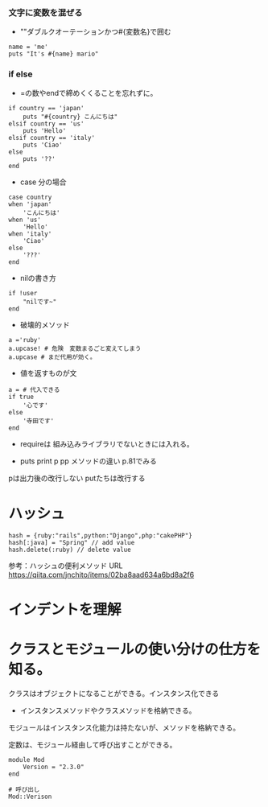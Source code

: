 ### 文字に変数を混ぜる

- ""ダブルクオーテーションかつ#{変数名}で囲む

```
name = 'me'
puts "It's #{name} mario"
```

###  if else
- =の数やendで締めくくることを忘れずに。

```
if country == 'japan'
    puts "#{country} こんにちは"
elsif country == 'us'
    puts 'Hello'
elsif country == 'italy'
    puts 'Ciao'
else 
    puts '??'
end
```

- case 分の場合

```
case country
when 'japan'
    'こんにちは'
when 'us'
    'Hello'
when 'italy'
    'Ciao'
else
    '???'    
end
```

- nilの書き方

```
if !user
    "nilです~"
end
```

- 破壊的メソッド

```
a ='ruby'
a.upcase! # 危険　変数まるごと変えてしまう
a.upcase # まだ代用が効く。
```

- 値を返すものが文

```
a = # 代入できる
if true
    '心です'
else
    '寺田です'
end
```

- requireは
組み込みライブラリでないときには入れる。

- puts print p pp メソッドの違い
p.81でみる

pは出力後の改行しない
putたちは改行する

# ハッシュ

```
hash = {ruby:"rails",python:"Django",php:"cakePHP"}
hash[:java] = "Spring" // add value
hash.delete(:ruby) // delete value

```

参考：ハッシュの便利メソッド
URL https://qiita.com/jnchito/items/02ba8aad634a6bd8a2f6







# インデントを理解


# クラスとモジュールの使い分けの仕方を知る。

クラスはオブジェクトになることができる。インスタンス化できる
- インスタンスメソッドやクラスメソッドを格納できる。

モジュールはインスタンス化能力は持たないが、メソッドを格納できる。






定数は、モジュール経由して呼び出すことができる。

```
module Mod
    Version = "2.3.0"
end

# 呼び出し
Mod::Verison 
```

